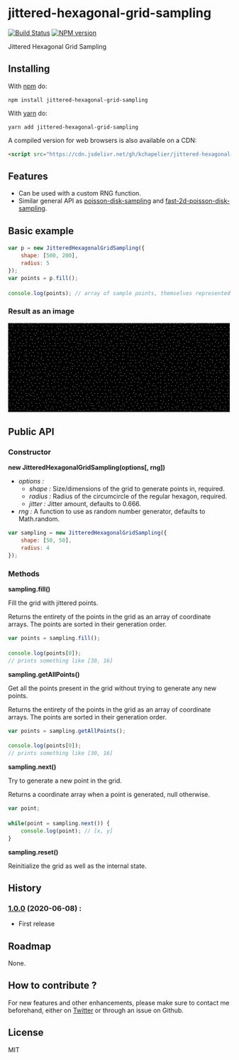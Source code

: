 # jittered-hexagonal-grid-sampling

[![Build Status](https://travis-ci.org/kchapelier/jittered-hexagonal-grid-sampling.svg)](https://travis-ci.org/kchapelier/jittered-hexagonal-grid-sampling) [![NPM version](https://badge.fury.io/js/jittered-hexagonal-grid-sampling.svg)](http://badge.fury.io/js/jittered-hexagonal-grid-sampling)

Jittered Hexagonal Grid Sampling

## Installing

With [npm](https://www.npmjs.com/) do:

```
npm install jittered-hexagonal-grid-sampling
```

With [yarn](https://yarnpkg.com/) do:

```
yarn add jittered-hexagonal-grid-sampling
```

A compiled version for web browsers is also available on a CDN:

```html
<script src="https://cdn.jsdelivr.net/gh/kchapelier/jittered-hexagonal-grid-sampling@1.0.0/build/jittered-hexagonal-grid-sampling.min.js"></script>
```

## Features

- Can be used with a custom RNG function.
- Similar general API as [poisson-disk-sampling](https://github.com/kchapelier/poisson-disk-sampling) and [fast-2d-poisson-disk-sampling](https://github.com/kchapelier/fast-2d-poisson-disk-sampling).

## Basic example

```js
var p = new JitteredHexagonalGridSampling({
    shape: [500, 200],
    radius: 5
});
var points = p.fill();

console.log(points); // array of sample points, themselves represented as simple arrays
```

### Result as an image

<img src="https://github.com/kchapelier/jittered-hexagonal-grid-sampling/raw/master/img/example1.png" style="image-rendering:pixelated; width:500px;"></img>

## Public API

### Constructor

**new JitteredHexagonalGridSampling(options[, rng])**

- *options :*
  - *shape :* Size/dimensions of the grid to generate points in, required.
  - *radius :* Radius of the circumcircle of the regular hexagon, required.
  - *jitter :* Jitter amount, defaults to 0.666.
- *rng :* A function to use as random number generator, defaults to Math.random.

```js
var sampling = new JitteredHexagonalGridSampling({
    shape: [50, 50],
    radius: 4
});
```

### Methods

**sampling.fill()**

Fill the grid with jittered points.

Returns the entirety of the points in the grid as an array of coordinate arrays. The points are sorted in their generation order.

```js
var points = sampling.fill();

console.log(points[0]);
// prints something like [30, 16]
```

**sampling.getAllPoints()**

Get all the points present in the grid without trying to generate any new points.

Returns the entirety of the points in the grid as an array of coordinate arrays. The points are sorted in their generation order.

```js
var points = sampling.getAllPoints();

console.log(points[0]);
// prints something like [30, 16]
```

**sampling.next()**

Try to generate a new point in the grid.

Returns a coordinate array when a point is generated, null otherwise.

```js
var point;

while(point = sampling.next()) {
    console.log(point); // [x, y]
}
```

**sampling.reset()**

Reinitialize the grid as well as the internal state.

## History

### [1.0.0](https://github.com/kchapelier/jittered-hexagonal-grid-sampling/tree/1.0.0) (2020-06-08) :

- First release

## Roadmap

None.

## How to contribute ?

For new features and other enhancements, please make sure to contact me beforehand, either on [Twitter](https://twitter.com/kchplr) or through an issue on Github.

## License

MIT